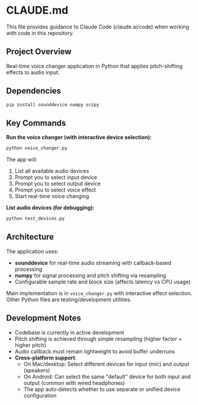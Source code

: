 # CLAUDE.md

This file provides guidance to Claude Code (claude.ai/code) when working with code in this repository.

## Project Overview

Real-time voice changer application in Python that applies pitch-shifting effects to audio input.

## Dependencies

```bash
pip install sounddevice numpy scipy
```

## Key Commands

**Run the voice changer (with interactive device selection):**
```bash
python voice_changer.py
```
The app will:
1. List all available audio devices
2. Prompt you to select input device
3. Prompt you to select output device
4. Prompt you to select voice effect
5. Start real-time voice changing

**List audio devices (for debugging):**
```bash
python test_devices.py
```

## Architecture

The application uses:
- **sounddevice** for real-time audio streaming with callback-based processing
- **numpy** for signal processing and pitch shifting via resampling
- Configurable sample rate and block size (affects latency vs CPU usage)

Main implementation is in `voice_changer.py` with interactive effect selection. Other Python files are testing/development utilities.

## Development Notes

- Codebase is currently in active development
- Pitch shifting is achieved through simple resampling (higher factor = higher pitch)
- Audio callback must remain lightweight to avoid buffer underruns
- **Cross-platform support**:
  - On Mac/desktop: Select different devices for input (mic) and output (speakers)
  - On Android: Can select the same "default" device for both input and output (common with wired headphones)
  - The app auto-detects whether to use separate or unified device configuration
